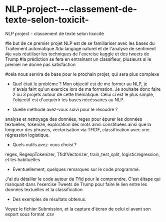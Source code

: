 # NLP-project---classement-de-texte-selon-toxicit-
NLP project - classement de texte selon toxicité

#le but de ce premier projet NLP est de se familiariser avec les bases du Traitement automatique
#du langage naturel et de l'analyse de sentiment
#je vais réutiliser les techniques de l'exercise kaggle et des tweets de Trump
#la prédiction se fera en entrainant un classifieur, plusieurs si le premier ne donne pas satisfaction

#cela nous servira de base pour le prochain projet, qui sera plus complexe


- Quel était le problème ?
Mon objectif est de me former au NLP, je n'avais fairt qu'un exercice lors de ma formation. Je souhaite donc faire 2 ou 3 projets autour de cette thématique.
Celui ci est le plus simple, l'objectif est d'acquérir les bases nécéssaires au NLP.

- Quelle méthode avez-vous suivi pour le résoudre ?

analyse et nettoyage des données, regex pour épurer les données textuelles, tokenize, exploration des mots ainsi constituées ainsi que la longueur des phrases, vectorisation via TFIDF, classification avec une régression logistique. 

- Quels outils avez-vous choisi ?

regex, RegexpTokenizer, TfidfVectorizer, train_test_split, logisticregression, et les habituelles


- Éventuellement, quelques remarques sur le code programmé.

J'ai du détailler le code autour de Tfid pour le comprendre. C'est éltape qui manquait dans l'exercise Tweets de Trump pour faire le lien entre les données textuelles et la classification

- Des exemples de résultats obtenus.

Voyez le fichier Submission, et la capture d'écran de celui ci avant son export sous format .csv
